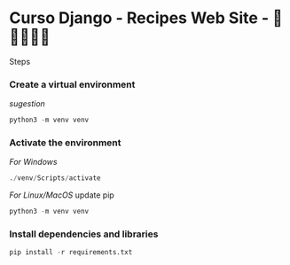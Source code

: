 # Curso Django - Recipes Web Site - 🐍🌭🍟🍔🍕

Steps

### Create a virtual environment
_sugestion_
~~~python 
python3 -m venv venv
~~~

### Activate the environment
_For Windows_
~~~python 
./venv/Scripts/activate
~~~
_For Linux/MacOS_
update pip
~~~python 
python3 -m venv venv
~~~
### Install dependencies and libraries
~~~python 
pip install -r requirements.txt
~~~

